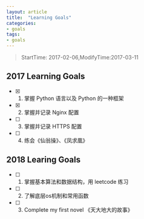 ```yaml
---
layout: article
title:  "Learning Goals"
categories:
- goals
tags:
- goals
---
```


> StartTime: 2017-02-06,ModifyTime:2017-03-11

<!---more--->

## 2017 Learning Goals
+ [x] 1. 掌握 Python 语言以及 Python 的一种框架
+ [x] 2. 掌握并记录 Nginx 配置   
+ [ ] 3. 掌握并记录 HTTPS 配置   
+ [ ] 4. 练会《仙翁操》、《凤求凰》



## 2018 Learing Goals
+ [ ] 1. 掌握基本算法和数据结构，用 leetcode 练习
+ [ ] 2. 了解底层os机制和常用函数
+ [ ] 3. Complete my first novel 《天大地大的故事》
